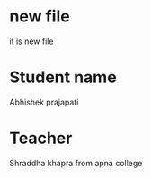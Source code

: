# new file
it is new file

# Student name
Abhishek prajapati

# Teacher 
Shraddha khapra from apna college